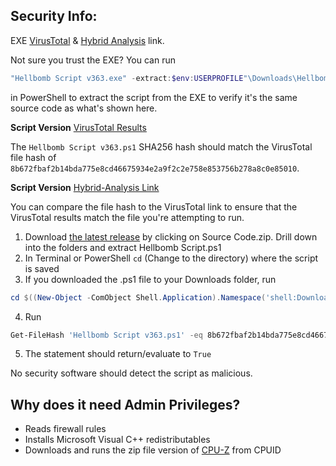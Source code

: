 ## Security Info:

EXE [VirusTotal](https://www.virustotal.com/gui/file/4924aa21fc8c4a89ebade3a44d55e011f204c29c938afddf48c5c46fd3b386ae) & [Hybrid Analysis](https://www.hybrid-analysis.com/sample/4924aa21fc8c4a89ebade3a44d55e011f204c29c938afddf48c5c46fd3b386ae) link.

Not sure you trust the EXE? You can run
```powershell
"Hellbomb Script v363.exe" -extract:$env:USERPROFILE"\Downloads\Hellbomb Script.ps1"
```
in PowerShell to extract the script from the EXE to verify it's the same source code as what's shown here.

**Script Version** [VirusTotal Results](https://www.virustotal.com/gui/file/8b672fbaf2b14bda775e8cd46675934e2a9f2c2e758e853756b278a8c0e85010)

The ``Hellbomb Script v363.ps1`` SHA256 hash should match the VirusTotal file hash of ``8b672fbaf2b14bda775e8cd46675934e2a9f2c2e758e853756b278a8c0e85010``.

**Script Version** [Hybrid-Analysis Link](https://www.virustotal.com/gui/file/8b672fbaf2b14bda775e8cd46675934e2a9f2c2e758e853756b278a8c0e85010)

You can compare the file hash to the VirusTotal link to ensure that the VirusTotal results match the file you're attempting to run.

1. Download [the latest release](https://github.com/helldivers2fixes/HellbombScript/releases/latest) by clicking on Source Code.zip. Drill down into the folders and extract Hellbomb Script.ps1
2. In Terminal or PowerShell ``cd`` (Change to the directory) where the script is saved
3. If you downloaded the .ps1 file to your Downloads folder, run
```powershell
cd $((New-Object -ComObject Shell.Application).Namespace('shell:Downloads').Self.Path)
```
4. Run
```powershell
Get-FileHash 'Hellbomb Script v363.ps1' -eq 8b672fbaf2b14bda775e8cd46675934e2a9f2c2e758e853756b278a8c0e85010
```
5. The statement should return/evaluate to ``True``

No security software should detect the script as malicious.

## Why does it need Admin Privileges?
- Reads firewall rules
- Installs Microsoft Visual C++ redistributables
- Downloads and runs the zip file version of [CPU-Z](https://www.cpuid.com/softwares/cpu-z.html) from CPUID
